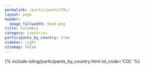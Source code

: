 ```yaml
---
permalink: /participants/COL/
layout: page
header:
  image_fullwidth: head.png
title: Colombia
category: countries
participants_by_country: true
sidebar: right
sitemap: false
---
```


{% include ioling/participants_by_country.html iol_code='COL' %}